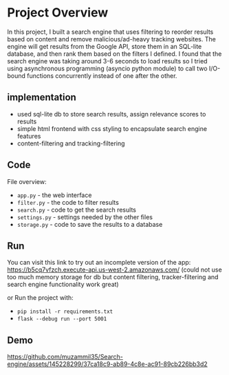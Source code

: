 # Project Overview

In this project, I built a search engine that uses filtering to reorder results based on content and remove malicious/ad-heavy tracking websites. The engine will get results from the Google API, store them in an SQL-lite database, and then rank them based on the filters I defined. I found that the search engine was taking around 3-6 seconds to load results so I tried using asynchronous programming (asyncio python module) to call two I/O-bound functions concurrently instead of one after the other.

## implementation
- used sql-lite db to store search results, assign relevance scores to results
- simple html frontend with css styling to encapsulate search engine features 
- content-filtering and tracking-filtering
 
## Code

File overview:

* `app.py` - the web interface
* `filter.py` - the code to filter results
* `search.py` - code to get the search results
* `settings.py` - settings needed by the other files
* `storage.py` - code to save the results to a database


## Run
You can visit this link to try out an incomplete version of the app: https://b5cq7vfzch.execute-api.us-west-2.amazonaws.com/ 
(could not use too much memory storage for db but content filtering, tracker-filtering and search engine functionality work great)

or Run the project with:

* `pip install -r requirements.txt`
* `flask --debug run --port 5001`

## Demo



https://github.com/muzammil35/Search-engine/assets/145228299/37ca18c9-ab89-4c8e-ac91-89cb226bb3d2


